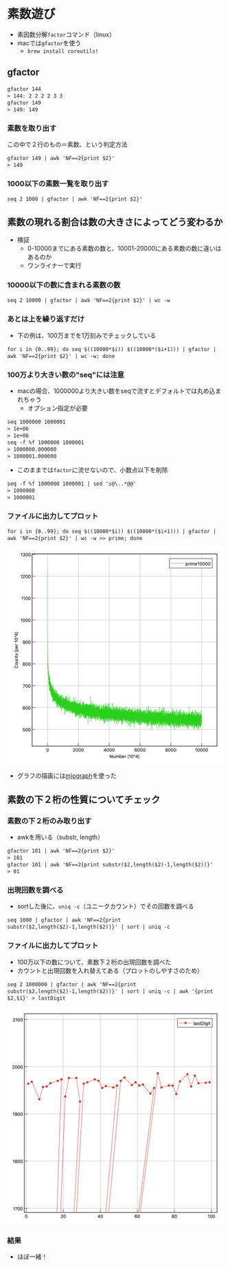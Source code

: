 # 素数遊び
- 素因数分解`factor`コマンド（linux）
- macでは`gfactor`を使う
    - `brew install coreutils!`

## gfactor
```
gfactor 144
> 144: 2 2 2 2 3 3
gfactor 149
> 149: 149
```

### 素数を取り出す
この中で２行のもの＝素数、という判定方法
```
gfactor 149 | awk 'NF==2{print $2}'
> 149
```

### 1000以下の素数一覧を取り出す
```
seq 2 1000 | gfactor | awk 'NF==2{print $2}'
```


## 素数の現れる割合は数の大きさによってどう変わるか
- 検証
    - 0-10000までにある素数の数と、10001-20000にある素数の数に違いはあるのか
    - ワンライナーで実行

### 10000以下の数に含まれる素数の数
```
seq 2 10000 | gfactor | awk 'NF==2{print $2}' | wc -w
```

### あとは上を繰り返すだけ
- 下の例は、100万までを1万刻みでチェックしている
```
for i in {0..99}; do seq $((10000*$i)) $((10000*($i+1))) | gfactor | awk 'NF==2{print $2}' | wc -w; done
```

### 100万より大きい数の"seq"には注意
- macの場合、1000000より大きい数をseqで流すとデフォルトでは丸め込まれちゃう
    - オプション指定が必要
```
seq 1000000 1000001
> 1e+06
> 1e+06
seq -f %f 1000000 1000001
> 1000000.000000
> 1000001.000000
```

- このままでは`factor`に流せないので、小数点以下を削除
```
seq -f %f 1000000 1000001 | sed 's@\..*@@'
> 1000000
> 1000001
```

### ファイルに出力してプロット
```
for i in {0..99}; do seq $((10000*$i)) $((10000*($i+1))) | gfactor | awk 'NF==2{print $2}' | wc -w >> prime; done
```
![prime_100](./prime10000.png)

- グラフの描画には[mjograph](https://www.mjograph.net/indexj.html)を使った


## 素数の下２桁の性質についてチェック

### 素数の下２桁のみ取り出す
- awkを用いる（substr, length）
```
gfactor 101 | awk 'NF==2{print $2}'
> 101
gfactor 101 | awk 'NF==2{print substr($2,length($2)-1,length($2))}'
> 01
```

### 出現回数を調べる
- sortした後に、`uniq -c`（ユニークカウント）でその回数を調べる
```
seq 1000 | gfactor | awk 'NF==2{print substr($2,length($2)-1,length($2))}' | sort | uniq -c
```

### ファイルに出力してプロット
- 100万以下の数について、素数下２桁の出現回数を調べた
- カウントと出現回数を入れ替えてある（プロットのしやすさのため）
```
seq 2 1000000 | gfactor | awk 'NF==2{print substr($2,length($2)-1,length($2))}' | sort | uniq -c | awk '{print $2,$1}' > lastDigit
```
![lastDigit](./lastDigit.png)

### 結果
- ほぼ一緒！

